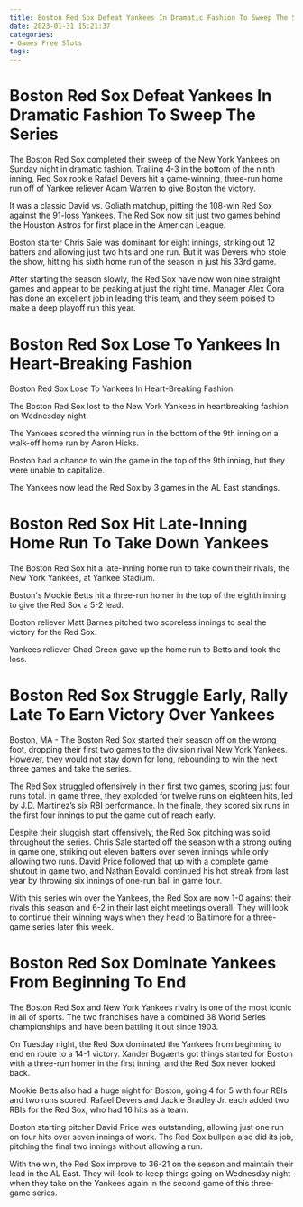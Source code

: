 ```yaml
---
title: Boston Red Sox Defeat Yankees In Dramatic Fashion To Sweep The Series
date: 2023-01-31 15:21:37
categories:
- Games Free Slots
tags:
---
```



#  Boston Red Sox Defeat Yankees In Dramatic Fashion To Sweep The Series

The Boston Red Sox completed their sweep of the New York Yankees on Sunday night in dramatic fashion. Trailing 4-3 in the bottom of the ninth inning, Red Sox rookie Rafael Devers hit a game-winning, three-run home run off of Yankee reliever Adam Warren to give Boston the victory.

It was a classic David vs. Goliath matchup, pitting the 108-win Red Sox against the 91-loss Yankees. The Red Sox now sit just two games behind the Houston Astros for first place in the American League.

Boston starter Chris Sale was dominant for eight innings, striking out 12 batters and allowing just two hits and one run. But it was Devers who stole the show, hitting his sixth home run of the season in just his 33rd game.

After starting the season slowly, the Red Sox have now won nine straight games and appear to be peaking at just the right time. Manager Alex Cora has done an excellent job in leading this team, and they seem poised to make a deep playoff run this year.

#  Boston Red Sox Lose To Yankees In Heart-Breaking Fashion

Boston Red Sox Lose To Yankees In Heart-Breaking Fashion

The Boston Red Sox lost to the New York Yankees in heartbreaking fashion on Wednesday night.

The Yankees scored the winning run in the bottom of the 9th inning on a walk-off home run by Aaron Hicks.

Boston had a chance to win the game in the top of the 9th inning, but they were unable to capitalize.

The Yankees now lead the Red Sox by 3 games in the AL East standings.

#  Boston Red Sox Hit Late-Inning Home Run To Take Down Yankees

The Boston Red Sox hit a late-inning home run to take down their rivals, the New York Yankees, at Yankee Stadium.

Boston's Mookie Betts hit a three-run homer in the top of the eighth inning to give the Red Sox a 5-2 lead.

Boston reliever Matt Barnes pitched two scoreless innings to seal the victory for the Red Sox.

Yankees reliever Chad Green gave up the home run to Betts and took the loss.

#  Boston Red Sox Struggle Early, Rally Late To Earn Victory Over Yankees

Boston, MA - The Boston Red Sox started their season off on the wrong foot, dropping their first two games to the division rival New York Yankees. However, they would not stay down for long, rebounding to win the next three games and take the series.

The Red Sox struggled offensively in their first two games, scoring just four runs total. In game three, they exploded for twelve runs on eighteen hits, led by J.D. Martinez’s six RBI performance. In the finale, they scored six runs in the first four innings to put the game out of reach early.

Despite their sluggish start offensively, the Red Sox pitching was solid throughout the series. Chris Sale started off the season with a strong outing in game one, striking out eleven batters over seven innings while only allowing two runs. David Price followed that up with a complete game shutout in game two, and Nathan Eovaldi continued his hot streak from last year by throwing six innings of one-run ball in game four.

With this series win over the Yankees, the Red Sox are now 1-0 against their rivals this season and 6-2 in their last eight meetings overall. They will look to continue their winning ways when they head to Baltimore for a three-game series later this week.

#  Boston Red Sox Dominate Yankees From Beginning To End

The Boston Red Sox and New York Yankees rivalry is one of the most iconic in all of sports. The two franchises have a combined 38 World Series championships and have been battling it out since 1903.

On Tuesday night, the Red Sox dominated the Yankees from beginning to end en route to a 14-1 victory. Xander Bogaerts got things started for Boston with a three-run homer in the first inning, and the Red Sox never looked back.

Mookie Betts also had a huge night for Boston, going 4 for 5 with four RBIs and two runs scored. Rafael Devers and Jackie Bradley Jr. each added two RBIs for the Red Sox, who had 16 hits as a team.

Boston starting pitcher David Price was outstanding, allowing just one run on four hits over seven innings of work. The Red Sox bullpen also did its job, pitching the final two innings without allowing a run.

With the win, the Red Sox improve to 36-21 on the season and maintain their lead in the AL East. They will look to keep things going on Wednesday night when they take on the Yankees again in the second game of this three-game series.